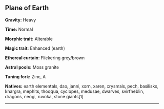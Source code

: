 ﻿## Plane of Earth

**Gravity:** Heavy

**Time:** Normal

**Morphic trait:** Alterable

**Magic trait:** Enhanced (earth)

**Ethereal curtain:** Flickering grey/brown

**Astral pools:** Moss granite

**Tuning fork:** Zinc, A

**Natives:** earth elementals, dao, janni, xorn, xaren, crysmals, pech, basilisks, khargra, mephits, thoqqua, cyclopes, medusae, dwarves, svirfneblin, dragons, neogi, ruvoka, stone giants[1]

---

